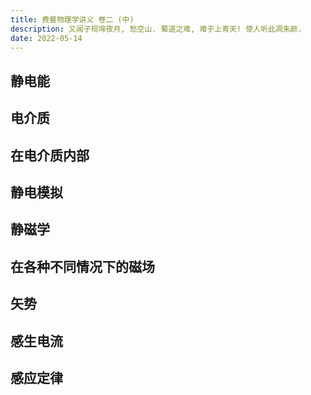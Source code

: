 ```yaml
---
title: 费曼物理学讲义 卷二 (中)
description: 又闻子规啼夜月, 愁空山. 蜀道之难, 难于上青天! 使人听此凋朱颜.
date: 2022-05-14
---
```


## 静电能

## 电介质

## 在电介质内部

## 静电模拟

## 静磁学

## 在各种不同情况下的磁场

## 矢势

## 感生电流

## 感应定律
